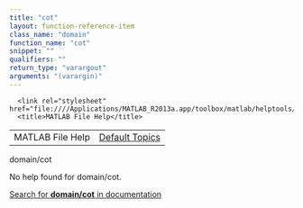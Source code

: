 ```yaml
---
title: "cot"
layout: function-reference-item
class_name: "domain"
function_name: "cot"
snippet: ""
qualifiers: ""
return_type: "varargout"
arguments: "(varargin)"
---
```


<html>
   <head>
      <meta http-equiv="Content-Type" content="text/html; charset=utf-8">
   
      <link rel="stylesheet" href="file:////Applications/MATLAB_R2013a.app/toolbox/matlab/helptools/private/helpwin.css">
      <title>MATLAB File Help</title>
   </head>
   <body>
      <!--Single-page help-->
      <table border="0" cellspacing="0" width="100%">
         <tr class="subheader">
            <td class="headertitle">MATLAB File Help</td>
            <td class="subheader-right"><a href="matlab:helpwin">Default Topics</a></td>
         </tr>
      </table>
      <div class="title">domain/cot</div>
      <!--No help found-->
      <p>No help found for <span class="helptopic">domain/cot</span>.
      </p>
      <p><a href="matlab:docsearch('domain/cot')">
            Search for <b>domain/cot</b> in documentation
            </a></p>
   </body>
</html>
